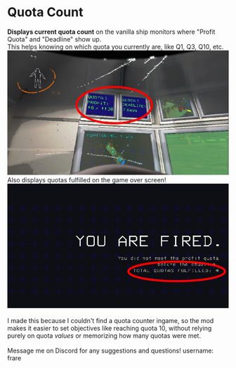 # Quota Count

<b>Displays current quota count</b> on the vanilla ship monitors where "Profit Quota" and "Deadline" show up.<br>
This helps knowing on which quota you currently are, like Q1, Q3, Q10, etc.<br>
![Profit quota monitor](https://github.com/frare/lcmod-quota-count/blob/main/img/monitors.jpeg?raw=true)
Also displays quotas fulfilled on the game over screen!<br>
![Game over screen](https://github.com/frare/lcmod-quota-count/blob/main/img/gameover.jpeg?raw=true)<br></br>
I made this because I couldn't find a quota counter ingame, so the mod makes it easier to set objectives like reaching quota 10, without relying purely on quota <i>values</i> or memorizing how many quotas were met.<br><br>
Message me on Discord for any suggestions and questions! username: frare
